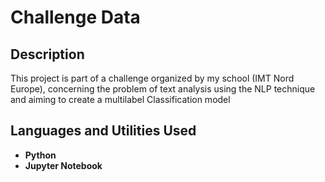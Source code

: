 <h1>Challenge Data</h1>

<h2>Description</h2>
This project is part of a challenge organized by my school (IMT Nord Europe), concerning the problem of text analysis using the NLP technique and aiming to create a multilabel Classification model
<br />

<h2>Languages and Utilities Used</h2>

- <b>Python</b> 
- <b>Jupyter Notebook</b>

<!--
 ```diff
- text in red
+ text in green
! text in orange
# text in gray
@@ text in purple (and bold)@@
```
--!>
